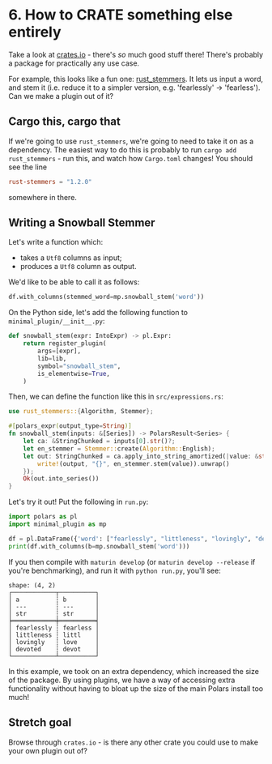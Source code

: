 # 6. How to CRATE something else entirely

Take a look at [crates.io](https://crates.io/) - there's _so_ much good stuff there!
There's probably a package for practically any use case.

For example, this looks like a fun one: [rust_stemmers](https://crates.io/crates/rust-stemmers).
It lets us input a word, and stem it (i.e. reduce it to a simpler version, e.g. 'fearlessly' -> 
'fearless').
Can we make a plugin out of it?

## Cargo this, cargo that

If we're going to use `rust_stemmers`, we're going to need to take it on as a dependency.
The easiest way to do this is probably to run `cargo add rust_stemmers` - run this, and
watch how `Cargo.toml` changes!
You should see the line
```toml
rust-stemmers = "1.2.0"
```
somewhere in there.

## Writing a Snowball Stemmer

Let's write a function which:

- takes a `Utf8` columns as input;
- produces a `Utf8` column as output.

We'd like to be able to call it as follows:

```python
df.with_columns(stemmed_word=mp.snowball_stem('word'))
```

On the Python side, let's add the following function to `minimal_plugin/__init__.py`:

```python
def snowball_stem(expr: IntoExpr) -> pl.Expr:
    return register_plugin(
        args=[expr],
        lib=lib,
        symbol="snowball_stem",
        is_elementwise=True,
    )
```

Then, we can define the function like this in `src/expressions.rs`:

```Rust
use rust_stemmers::{Algorithm, Stemmer};

#[polars_expr(output_type=String)]
fn snowball_stem(inputs: &[Series]) -> PolarsResult<Series> {
    let ca: &StringChunked = inputs[0].str()?;
    let en_stemmer = Stemmer::create(Algorithm::English);
    let out: StringChunked = ca.apply_into_string_amortized(|value: &str, output: &mut String| {
        write!(output, "{}", en_stemmer.stem(value)).unwrap()
    });
    Ok(out.into_series())
}
```

Let's try it out! Put the following in `run.py`:
```python
import polars as pl
import minimal_plugin as mp

df = pl.DataFrame({'word': ["fearlessly", "littleness", "lovingly", "devoted"]})
print(df.with_columns(b=mp.snowball_stem('word')))
```

If you then compile with `maturin develop` (or `maturin develop --release`
if you're benchmarking), and run it with `python run.py`, you'll see:
```
shape: (4, 2)
┌────────────┬──────────┐
│ a          ┆ b        │
│ ---        ┆ ---      │
│ str        ┆ str      │
╞════════════╪══════════╡
│ fearlessly ┆ fearless │
│ littleness ┆ littl    │
│ lovingly   ┆ love     │
│ devoted    ┆ devot    │
└────────────┴──────────┘
```

In this example, we took on an extra dependency, which increased
the size of the package. By using plugins, we have a way of accessing
extra functionality without having to bloat up the size of the main
Polars install too much!

## Stretch goal

Browse through `crates.io` - is there any other crate you could use
to make your own plugin out of?
